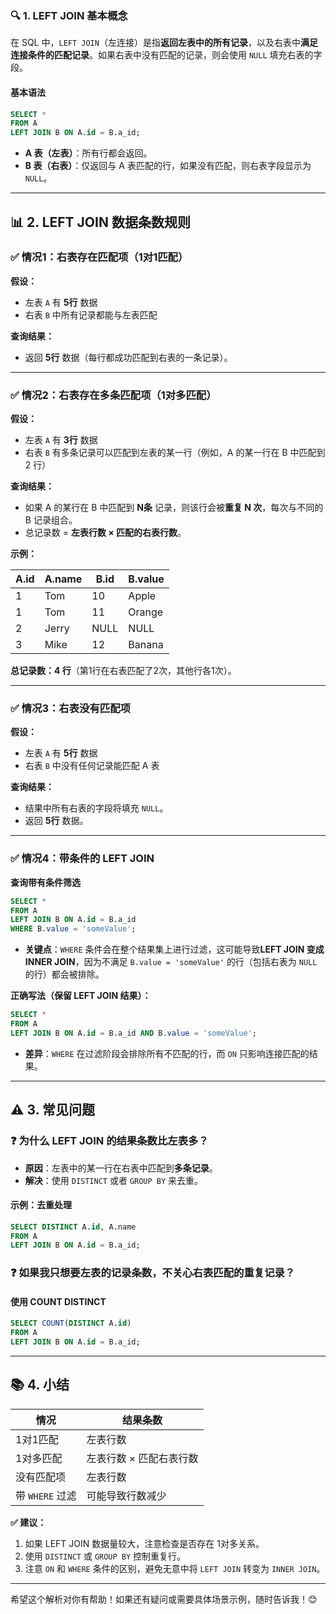 ### 🔍 **1. LEFT JOIN 基本概念**

在 SQL 中，`LEFT JOIN`（左连接）是指**返回左表中的所有记录**，以及右表中**满足连接条件的匹配记录**。如果右表中没有匹配的记录，则会使用 `NULL` 填充右表的字段。

#### **基本语法**

```sql
SELECT *
FROM A
LEFT JOIN B ON A.id = B.a_id;
```

- **A 表（左表）**：所有行都会返回。
- **B 表（右表）**：仅返回与 A 表匹配的行，如果没有匹配，则右表字段显示为 `NULL`。

------

## 📊 **2. LEFT JOIN 数据条数规则**

### ✅ **情况1：右表存在匹配项（1对1匹配）**

**假设：**

- 左表 `A` 有 **5行** 数据
- 右表 `B` 中所有记录都能与左表匹配

**查询结果：**

- 返回 **5行** 数据（每行都成功匹配到右表的一条记录）。

------

### ✅ **情况2：右表存在多条匹配项（1对多匹配）**

**假设：**

- 左表 `A` 有 **3行** 数据
- 右表 `B` 有多条记录可以匹配到左表的某一行（例如，A 的某一行在 B 中匹配到 2 行）

**查询结果：**

- 如果 A 的某行在 B 中匹配到 **N条** 记录，则该行会被**重复 N 次**，每次与不同的 B 记录组合。
- 总记录数 = **左表行数 × 匹配的右表行数**。

**示例：**

| **A.id** | **A.name** | **B.id** | **B.value** |
| -------- | ---------- | -------- | ----------- |
| 1        | Tom        | 10       | Apple       |
| 1        | Tom        | 11       | Orange      |
| 2        | Jerry      | NULL     | NULL        |
| 3        | Mike       | 12       | Banana      |

**总记录数：4 行**（第1行在右表匹配了2次，其他行各1次）。

------

### ✅ **情况3：右表没有匹配项**

**假设：**

- 左表 `A` 有 **5行** 数据
- 右表 `B` 中没有任何记录能匹配 A 表

**查询结果：**

- 结果中所有右表的字段将填充 `NULL`。
- 返回 **5行** 数据。

------

### ✅ **情况4：带条件的 LEFT JOIN**

**查询带有条件筛选**

```sql
SELECT *
FROM A
LEFT JOIN B ON A.id = B.a_id
WHERE B.value = 'someValue';
```

- **关键点**：`WHERE` 条件会在整个结果集上进行过滤，这可能导致**LEFT JOIN 变成 INNER JOIN**，因为不满足 `B.value = 'someValue'` 的行（包括右表为 `NULL` 的行）都会被排除。

**正确写法（保留 LEFT JOIN 结果）：**

```sql
SELECT *
FROM A
LEFT JOIN B ON A.id = B.a_id AND B.value = 'someValue';
```

- **差异**：`WHERE` 在过滤阶段会排除所有不匹配的行，而 `ON` 只影响连接匹配的结果。

------

## ⚠️ **3. 常见问题**

### **❓ 为什么 LEFT JOIN 的结果条数比左表多？**

- **原因**：左表中的某一行在右表中匹配到**多条记录**。
- **解决**：使用 `DISTINCT` 或者 `GROUP BY` 来去重。

#### **示例：去重处理**

```sql
SELECT DISTINCT A.id, A.name
FROM A
LEFT JOIN B ON A.id = B.a_id;
```

### **❓ 如果我只想要左表的记录条数，不关心右表匹配的重复记录？**

#### **使用 COUNT DISTINCT**

```sql
SELECT COUNT(DISTINCT A.id)
FROM A
LEFT JOIN B ON A.id = B.a_id;
```

------

## 📚 **4. 小结**

| **情况**        | **结果条数**            |
| --------------- | ----------------------- |
| 1对1匹配        | 左表行数                |
| 1对多匹配       | 左表行数 × 匹配右表行数 |
| 没有匹配项      | 左表行数                |
| 带 `WHERE` 过滤 | 可能导致行数减少        |

**✅ 建议：**

1. 如果 LEFT JOIN 数据量较大，注意检查是否存在 1对多关系。
2. 使用 `DISTINCT` 或 `GROUP BY` 控制重复行。
3. 注意 `ON` 和 `WHERE` 条件的区别，避免无意中将 `LEFT JOIN` 转变为 `INNER JOIN`。

------

希望这个解析对你有帮助！如果还有疑问或需要具体场景示例，随时告诉我！😊